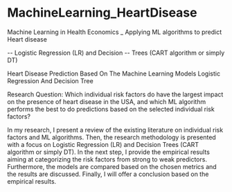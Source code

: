 # MachineLearning_HeartDisease
Machine Learning in Health Economics _ Applying ML algorithms to predict Heart disease

-- Logistic Regression (LR) and Decision
-- Trees (CART algorithm or simply DT)

Heart Disease Prediction Based On The Machine Learning Models Logistic
Regression And Decision Tree

Research Question: Which individual risk factors do have the largest impact on the presence of heart disease in the USA, and
which ML algorithm performs the best to do predictions based on the selected individual risk factors?


In my research, I present a review of the existing literature on individual risk factors and ML algorithms.
Then, the research methodology is presented with a focus on Logistic Regression (LR) and Decision
Trees (CART algorithm or simply DT). In the next step, I provide the empirical results aiming at categorizing
the risk factors from strong to weak predictors. Furthermore, the models are compared based on the chosen metrics
and the results are discussed. Finally, I will offer a conclusion based on the empirical results.
